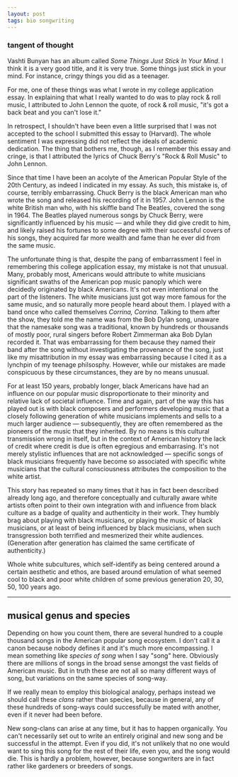 ```yaml
---
layout: post
tags: bio songwriting
---
```


### tangent of thought

Vashti Bunyan has an album called *Some Things Just Stick In Your Mind*.
I think it is a very good title, and it is very true.
Some things just stick in your mind. 
For instance, cringy things you did as a teenager.

For me, one of these things was what I wrote in my college application essay.
In explaining that what I really wanted to do was to play rock & roll music,
I attributed to John Lennon the quote,
of rock & roll music, "it's got a back beat and you can't lose it."

In retrospect, I shouldn't have been even a little surprised that I was not
accepted to the school I submitted this essay to (Harvard).
The whole sentiment I was expressing did not reflect the ideals of academic
dedication.
The thing that bothers me, though, as I remember this essay and cringe,
is that I attributed the lyrics of Chuck Berry's "Rock & Roll Music" to John 
Lennon.

Since that time I have been an acolyte of the American Popular Style of the 20th Century,
as indeed I indicated in my essay.
As such, this mistake is, of course, terribly embarrassing. 
Chuck Berry is the black American man who wrote the song and released his
recording of it in 1957.
John Lennon is the white British man who, with his skiffle band The Beatles,
covered the song in 1964.
The Beatles played numerous songs by Chuck Berry, were significantly influenced
by his music — and while they did give credit to him, and likely raised
his fortunes to some degree with their successful covers of his songs, they 
acquired far more wealth and fame than he ever did from the same music.

The unfortunate thing is that, despite the pang of embarrassment I feel in 
remembering this college application essay, my mistake is not that unusual.
Many, probably most, Americans would attribute to white musicians significant swaths of the 
American pop music panoply which were decidedly originated
by black Americans.
It's not even intentional on the part of the listeners. The white musicians just 
got way more famous for the same music, and so naturally more people heard about 
them. I played with a band once who called themselves *Corrina, Corrina*.
Talking to them after the show, they told me the name was from the Bob Dylan song,
unaware that the namesake song was a traditional, known by hundreds or thousands
of mostly poor, rural singers before Robert Zimmerman aka Bob Dylan recorded it.
That was embarrassing for them because they named their band after the song
without investigating the provenance of the song, just like my misattribution
in my essay was embarrassing because I cited it as a lynchpin of my teenage
philsosphy. However, while our mistakes are made conspicuous by these circumstances,
they are by no means unusual.

For at least 150 years, probably longer, black Americans have had an influence
on our popular music disproportionate to their minority and relative lack of
societal influence. Time and again, part of the way this has played out is with
black composers and performers developing music that a closely following 
generation of white musicians implements and sells to a much larger audience — 
subsequently, they are often remembered as the pioneers of the music that they
inherited. By no means is this cultural transmission wrong in itself, but in 
the context of American history the lack of credit where credit is due is often
egregious and embarrasing. It's not merely stylistic influences that are not
acknowledged — specific songs of black musicians frequently 
have become so associated with specific white musicians that the cultural
consciousness attributes the composition to the white artist.

This story has repeated so many times that it has in fact been described already
long ago, and therefore conceptually and culturally aware white artists often
point to their own integration with and influence from black culture as a badge
of quality and authenticity in their work. They humbly brag about playing with
black musicians, or playing the music of black musicians, or at least of being
influenced by black musicians, when such transgression both terrified and
mesmerized their white audiences. (Generation after generation has claimed the
same certificate of authenticity.)

Whole white subcultures, which self-identify as being centered around a certain
aesthetic and ethos, are based around emulation of what seemed cool to black 
and poor white children of some previous generation 20, 30, 50, 100 years ago.

---

## musical genus and species

Depending on how you count them,
there are several hundred to a couple thousand songs in the American popular 
song ecosystem. I don't call it a canon because nobody defines it and it's much
more encompassing. I mean something like *species of song* when I say "song" here.
Obviously there are millions of songs in the broad sense amongst the vast fields
of American music. But in truth these are not all so many different ways of song,
but variations on the same species of song-way.

If we really mean to employ this biological analogy, 
perhaps instead we should call these *clans* rather than species, because in 
general, any of these hundreds of song-ways could successfully be mated with 
another, even if it never had been before. 

New song-clans can arise at any time, but it has to happen organically. You can't
necessarily set out to write an entirely original and new song and be successful
in the attempt. Even if you did, it's not unlikely that no one would want to 
sing this song for the rest of their life, even you, and the song would die.
This is hardly a problem, however, because songwriters are in fact rather like
gardeners or breeders of songs.

